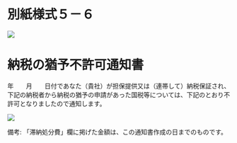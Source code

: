 # 別紙様式５－６

![](https://www.nta.go.jp/tmp/3d2e4a95-1237-4cf0-8b8f-4978aaa95388/images/cd5fea56b9a1c443025171d531b28bd7921aab2196525bd5f3013dfb05fa4c45.jpg)

# 納税の猶予不許可通知書

年　　月　　日付であなた（貴社）が担保提供又は（連帯して）納税保証され、下記の納税者から納税の猶予の申請があった国税等については、下記のとおり不許可となりましたので通知します。

![](https://www.nta.go.jp/tmp/3d2e4a95-1237-4cf0-8b8f-4978aaa95388/images/0215bdaa549657f4902cb55d8bb63196079036ee19cece215e7eaca8e83cc0b6.jpg)

備考: 「滞納処分費」欄に掲げた金額は、この通知書作成の日までのものです。